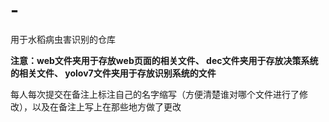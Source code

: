 # -
用于水稻病虫害识别的仓库


**注意：web文件夹用于存放web页面的相关文件、
dec文件夹用于存放决策系统的相关文件、
yolov7文件夹用于存放识别系统的文件**

每人每次提交在备注上标注自己的名字缩写（方便清楚谁对哪个文件进行了修改），以及在备注上写上在那些地方做了更改
